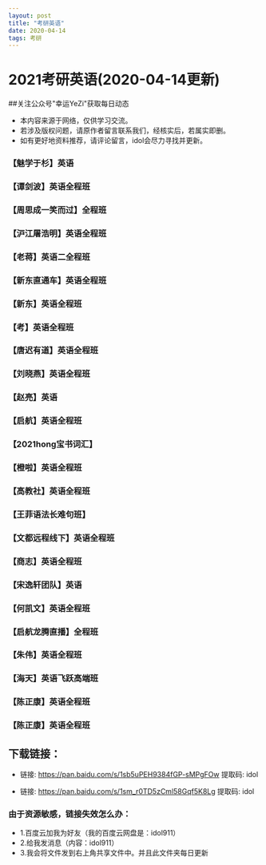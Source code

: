 ```yaml
---
layout: post
title: "考研英语"
date: 2020-04-14
tags: 考研  
---
```

# 2021考研英语(2020-04-14更新)
##关注公众号"幸运YeZi"获取每日动态

* 本内容来源于网络，仅供学习交流。
* 若涉及版权问题，请原作者留言联系我们，经核实后，若属实即删。
* 如有更好地资料推荐，请评论留言，idol会尽力寻找并更新。



### 【魅学于杉】英语

### 【谭剑波】英语全程班

### 【周思成一笑而过】全程班

### 【沪江屠浩明】英语全程班

### 【老蒋】英语二全程班

### 【新东直通车】英语全程班

### 【新东】英语全程班

### 【考】英语全程班

### 【唐迟有道】英语全程班

### 【刘晓燕】英语全程班

### 【赵亮】英语

### 【启航】英语全程班

### 【2021hong宝书词汇】

### 【橙啦】英语全程班

### 【高教社】英语全程班

### 【王菲语法长难句班】

### 【文都远程线下】英语全程班

### 【商志】英语全程班

### 【宋逸轩团队】英语

### 【何凯文】英语全程班

### 【启航龙腾直播】全程班

### 【朱伟】英语全程班

### 【海天】英语飞跃高端班

### 【陈正康】英语全程班

### 【陈正康】英语全程班

## 下载链接：


- 链接: https://pan.baidu.com/s/1sb5uPEH9384fGP-sMPgFOw 提取码: idol

- 链接: https://pan.baidu.com/s/1sm_r0TD5zCml58Gqf5K8Lg 提取码: idol

### 由于资源敏感，链接失效怎么办：

- 1.百度云加我为好友（我的百度云网盘是：idol911）
- 2.给我发消息（内容：idol911）
- 3.我会将文件发到右上角共享文件中。并且此文件夹每日更新
